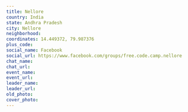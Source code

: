 ```yaml
---
title: Nellore
country: India
state: Andhra Pradesh
city: Nellore
neighborhood: 
coordinates: 14.449372, 79.987376
plus_code:
social_name: Facebook
social_url: https://www.facebook.com/groups/free.code.camp.nellore
chat_name:
chat_url:
event_name:
event_url:
leader_name:
leader_url:
old_photo: 
cover_photo:
---
```

